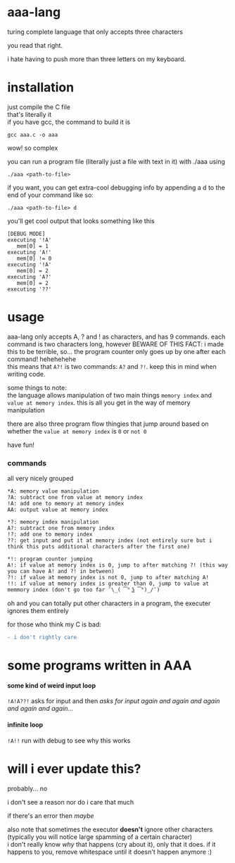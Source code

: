 # aaa-lang
turing complete language that only accepts three characters

you read that right.  

i hate having to push more than three letters on my keyboard.

# installation
just compile the C file  
that's literally it  
if you have gcc, the command to build it is
```console
gcc aaa.c -o aaa
```
wow! so complex  
  
you can run a program file (literally just a file with text in it) with ./aaa using 
```console
./aaa <path-to-file>
```
if you want, you can get extra-cool debugging info by appending a d to the end of your command like so:
```console
./aaa <path-to-file> d
```
you'll get cool output that looks something like this
```console
[DEBUG MODE]
executing '!A'
   mem[0] = 1
executing 'A!'
   mem[0] != 0
executing '!A'
   mem[0] = 2
executing 'A?'
   mem[0] = 2
executing '??'
```

# usage
aaa-lang only accepts A, ? and ! as characters, and has 9 commands.
each command is two characters long, however BEWARE OF THIS FACT: i made this to be terrible, so... the program counter only goes up by one after each command! hehehehehe  
this means that `A?!` is two commands: `A?` and `?!`. keep this in mind when writing code.  
  
some things to note:  
the language allows manipulation of two main things `memory index` and `value at memory index`. this is all you get in the way of memory manipulation  
  
there are also three program flow thingies that jump around based on whether the `value at memory index` is `0` or `not 0`  
  
have fun!
### commands
all very nicely grouped
```
*A: memory value manipulation 
?A: subtract one from value at memory index
!A: add one to memory at memory index
AA: output value at memory index

*?: memory index manipulation
A?: subtract one from memory index
!?: add one to memory index
??: get input and put it at memory index (not entirely sure but i think this puts additional characters after the first one)

*!: program counter jumping
A!: if value at memory index is 0, jump to after matching ?! (this way you can have A! and ?! in between)
?!: if value at memory index is not 0, jump to after matching A!
!!: if value at memory index is greater than 0, jump to value at memmory index (don't go too far ¯\_( ͡° ͜ʖ ͡°)_/¯)
```
oh and you can totally put other characters in a program, the executer ignores them entirely

for those who think my C is bad:
```diff
- i don't rightly care
```

# some programs written in AAA
#### some kind of weird input loop
```!A!A??!``` asks for input and then *asks for input again and again and again and again and again...*
#### infinite loop
```!A!!``` run with debug to see why this works

# will i ever update this?
probably... no

i don't see a reason nor do i care that much

if there's an error then *maybe*

also note that sometimes the executor **doesn't** ignore other characters (typically you will notice large spamming of a certain character)  
i don't really know *why* that happens (cry about it), only that it does. if it happens to you, remove whitespace until it doesn't happen anymore :)
